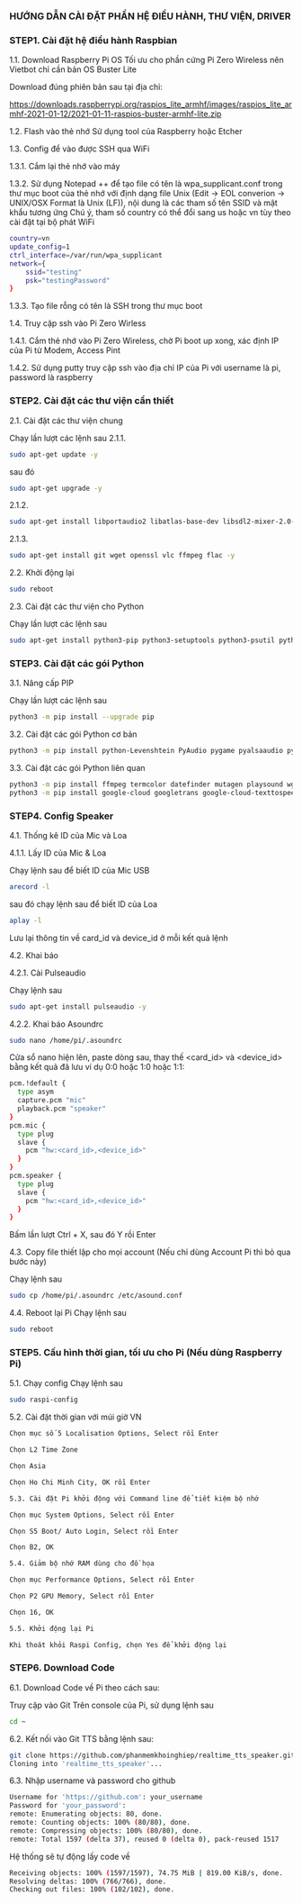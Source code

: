### HƯỚNG DẪN CÀI ĐẶT PHẦN HỆ ĐIỀU HÀNH, THƯ VIỆN, DRIVER

### STEP1. Cài đặt hệ điều hành Raspbian

1.1. Download Raspberry Pi OS
Tối ưu cho phần cứng Pi Zero Wireless nên Vietbot chỉ cần bản OS Buster Lite

Download đúng phiên bản sau tại địa chỉ:

https://downloads.raspberrypi.org/raspios_lite_armhf/images/raspios_lite_armhf-2021-01-12/2021-01-11-raspios-buster-armhf-lite.zip

1.2. Flash vào thẻ nhớ
Sử dụng tool của Raspberry hoặc Etcher

1.3. Config để vào được SSH qua WiFi

1.3.1. Cắm lại thẻ nhớ vào máy

1.3.2. Sử dụng Notepad ++ để tạo file có tên là wpa_supplicant.conf trong thư mục boot của thẻ nhớ với  định dạng file Unix (Edit -> EOL converion -> UNIX/OSX Format là Unix (LF)), nội dung là các tham số tên SSID và mật khẩu tương ứng
Chú ý, tham số country có thể đổi sang us hoặc vn tùy theo cài đặt tại bộ phát WiFi
```sh
country=vn
update_config=1
ctrl_interface=/var/run/wpa_supplicant
network={
    ssid="testing"
    psk="testingPassword"
}
```
1.3.3. Tạo file rỗng có tên là SSH trong thư mục boot 

1.4. Truy cập ssh vào Pi Zero Wirless

1.4.1. Cắm thẻ nhớ vào Pi Zero Wireless, chờ Pi boot up xong, xác định IP của Pi từ Modem, Access Pint

1.4.2. Sử dụng putty truy cập ssh vào địa chỉ IP của Pi với username là pi, password là raspberry


### STEP2. Cài đặt các thư viện cần thiết

2.1. Cài đặt các thư viện chung 

Chạy lần lượt các lệnh sau
2.1.1.
```sh
sudo apt-get update -y
```
sau đó 
```sh
sudo apt-get upgrade -y
```
2.1.2.

```sh
sudo apt-get install libportaudio2 libatlas-base-dev libsdl2-mixer-2.0-0 libpq-dev libssl-dev libffi-dev zlib1g-dev libportaudio-dev libsdl1.2-dev libsdl-image1.2-dev libsdl-mixer1.2-dev libsdl-ttf2.0-dev libsmpeg-dev libportmidi-dev libswscale-dev libavformat-dev libavcodec-dev libfreetype6-dev libncurses5-dev libncursesw5-dev libreadline6-dev libdb5.3-dev libgdbm-dev libsqlite3-dev libssl-dev libbz2-dev libexpat1-dev liblzma-dev zlib1g-dev libffi-dev libmpg123-dev -y

```
2.1.3.

```sh
sudo apt-get install git wget openssl vlc ffmpeg flac -y
```

2.2. Khởi động lại
```sh
sudo reboot

```
2.3. Cài đặt các thư viện cho Python

Chạy lần lượt các lệnh sau
```sh
sudo apt-get install python3-pip python3-setuptools python3-psutil python3-bottle python3-requests python3-dev python3-pyaudio python3-numpy python3-pip python3-wheel python3-dev python3-pygame python3-bs4 -y
```

### STEP3. Cài đặt các gói Python

3.1. Nâng cấp PIP

Chạy lần lượt các lệnh sau
```sh
python3 -m pip install --upgrade pip

```
3.2. Cài đặt các gói Python cơ bản

```sh
python3 -m pip install python-Levenshtein PyAudio pygame pyalsaaudio pyyaml pyusb pyalsaaudio pyyaml pydub pyglet

```

3.3. Cài đặt các gói Python liên quan 
```sh
python3 -m pip install ffmpeg termcolor datefinder mutagen playsound wget enums untangle html5lib BeautifulSoup4 python-vlc pathlib2 urllib3 sounddevice tenacity futures setuptools wheel spidev snumpy google-trans-new
python3 -m pip install google-cloud googletrans google-cloud-texttospeech

```

### STEP4. Config Speaker

4.1. Thống kê ID của Mic và Loa 

4.1.1. Lấy ID của Mic & Loa

Chạy lệnh sau để biết ID của Mic USB
```sh
arecord -l
```
sau đó chạy lệnh sau để biết ID của Loa

```sh
aplay -l
```
Lưu lại thông tin về card_id và device_id ở mỗi kết quả lệnh

4.2. Khai báo 

4.2.1. Cài Pulseaudio

Chạy lệnh sau 
```sh
sudo apt-get install pulseaudio -y
```
4.2.2. Khai báo Asoundrc

```sh
sudo nano /home/pi/.asoundrc
```
Cửa sổ nano hiện lên, paste dòng sau, thay thế <card_id> và <device_id> bằng kết quả đã lưu ví dụ 0:0 hoặc 1:0 hoặc 1:1:

```sh
pcm.!default {
  type asym
  capture.pcm "mic"  
  playback.pcm "speaker"  
}
pcm.mic {
  type plug
  slave {
    pcm "hw:<card_id>,<device_id>"
  }
}
pcm.speaker {
  type plug
  slave {
    pcm "hw:<card_id>,<device_id>"
  }
}
```
Bấm lần lượt Ctrl + X, sau đó Y rồi Enter

4.3. Copy file thiết lập cho mọi account (Nếu chỉ dùng Account Pi thì bỏ qua bước này)

Chạy lệnh sau
```sh
sudo cp /home/pi/.asoundrc /etc/asound.conf
```
4.4. Reboot lại Pi
Chạy lệnh sau
```sh
sudo reboot
```

### STEP5. Cấu hình thời gian, tối ưu cho Pi (Nếu dùng Raspberry Pi)

5.1. Chạy config
Chạy lệnh sau
```sh
sudo raspi-config
```
5.2. Cài đặt thời gian với múi giờ VN

```sh
Chọn mục số 5 Localisation Options, Select rồi Enter

Chọn L2 Time Zone

Chọn Asia

Chọn Ho Chi Minh City, OK rồi Enter

5.3. Cài đặt Pi khởi động với Command line để tiết kiệm bộ nhớ

Chọn mục System Options, Select rồi Enter

Chọn S5 Boot/ Auto Login, Select rồi Enter

Chọn B2, OK

5.4. Giảm bộ nhớ RAM dùng cho đồ họa

Chọn mục Performance Options, Select rồi Enter

Chọn P2 GPU Memory, Select rồi Enter

Chọn 16, OK

5.5. Khởi động lại Pi

Khi thoát khỏi Raspi Config, chọn Yes để khởi động lại

```

### STEP6. Download Code 

6.1. Download Code về Pi theo cách sau:

Truy cập vào Git
Trên console của Pi, sử dụng lệnh sau

```sh
cd ~ 
```
6.2. Kết nối vào Git TTS bằng lệnh sau:

```sh
git clone https://github.com/phanmemkhoinghiep/realtime_tts_speaker.git
Cloning into 'realtime_tts_speaker'...
```
6.3. Nhập username và password cho github

```sh
Username for 'https://github.com': your_username
Password for 'your_password': 
remote: Enumerating objects: 80, done.
remote: Counting objects: 100% (80/80), done.
remote: Compressing objects: 100% (80/80), done.
remote: Total 1597 (delta 37), reused 0 (delta 0), pack-reused 1517
```

Hệ thống sẽ tự động lấy code về

```sh
Receiving objects: 100% (1597/1597), 74.75 MiB | 819.00 KiB/s, done.
Resolving deltas: 100% (766/766), done.
Checking out files: 100% (102/102), done.
```
